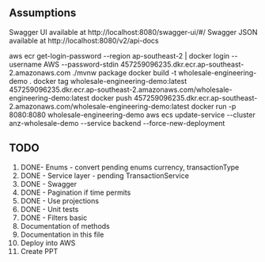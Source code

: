 ## Assumptions

Swagger UI available at http://localhost:8080/swagger-ui/#/
Swagger JSON available at http://localhost:8080/v2/api-docs

aws ecr get-login-password --region ap-southeast-2 | docker login --username AWS --password-stdin 457259096235.dkr.ecr.ap-southeast-2.amazonaws.com
./mvnw package
docker build -t wholesale-engineering-demo .
docker tag wholesale-engineering-demo:latest 457259096235.dkr.ecr.ap-southeast-2.amazonaws.com/wholesale-engineering-demo:latest
docker push 457259096235.dkr.ecr.ap-southeast-2.amazonaws.com/wholesale-engineering-demo:latest
docker run -p 8080:8080 wholesale-engineering-demo
aws ecs update-service --cluster anz-wholesale-demo --service backend --force-new-deployment

## TODO
1. DONE- Enums - convert pending enums currency, transactionType
2. DONE - Service layer - pending TransactionService
3. DONE - Swagger
4. DONE - Pagination if time permits
5. DONE - Use projections
6. DONE - Unit tests
7. DONE - Filters basic
8. Documentation of methods
9. Documentation in this file
10. Deploy into AWS
11. Create PPT
